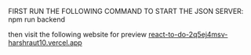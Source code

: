 FIRST RUN THE FOLLOWING COMMAND TO START THE JSON SERVER: npm run backend

then visit the following website for preview
[react-to-do-2q5ej4msv-harshraut10.vercel.app](url)

